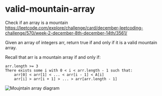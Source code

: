 # valid-mountain-array
Check if an array is a mountain
https://leetcode.com/explore/challenge/card/december-leetcoding-challenge/570/week-2-december-8th-december-14th/3561/

Given an array of integers arr, return true if and only if it is a valid mountain array.

Recall that arr is a mountain array if and only if:

    arr.length >= 3
    There exists some i with 0 < i < arr.length - 1 such that:
        arr[0] < arr[1] < ... < arr[i - 1] < A[i]
        arr[i] > arr[i + 1] > ... > arr[arr.length - 1]
        
![Moujntain array diagram](https://github.com/uxai/leetcode-challenges/valid-mountain-array-main/blob/main/hint_valid_mountain_array.png?raw=true)
